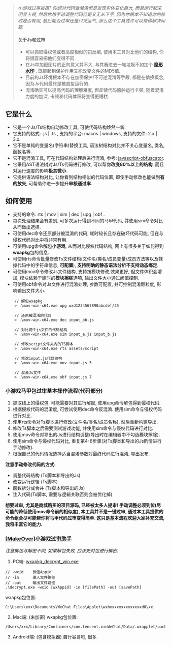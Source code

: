 > *小游戏过审被拒? 你想对代码做混淆但是发现包体变化巨大, 而且运行起来明显卡顿, 然后你想手动调整代码但是又无从下手, 因为你根本不知道你的修改是否有用, 最后能否过审还是只凭运气, 那么这个工具或许可以帮你解决问题.*
> 
> #### 关于Js和过审
> * 可以抓取侵权包或者高度相似的包反编, 使用本工具对比他们的结构, 你将很容易把他们变得不同.
> * 在Js中加密图片的正向意义并不大, 与其赛进去一堆垃圾不如加个 [**隐形水印**](https://store.cocos.com/app/detail/5318) , 既能起到保护作用又能改变文件的MD5值.
> * 目前的Js环境根本不存在加密保护/不可逆混淆等手段, 都是在偷换概念, 因为Js代码最终是被直接运行的.
> * 混淆确实可以提高代码的理解难度, 但却使代码臃肿运行卡顿, 随着混淆力度的加深, 卡顿和代码体积将变得更糟糕.

## 它是什么
* 它是一个Js/Ts结构自动修改工具, 可使代码结构焕然一新.
* 它支持的格式: .js | .ts , 支持的平台: macos | windows, 支持的文件: 2.x | 3.x.
* 它不是单纯的变量名(字符串)替换工具, 语法树结构对比并不关心变量名, 类名, 函数名等.
* 它不是混淆工具, 可在代码结构处理后进行混淆, 参考: [javascript-obfuscator](https://obfuscator.io).
* 它采用AST语法树对Js/Ts代码进行修改, 可以帮你**改变80%以上的结构**, 而且对运行速度的影响**极其微小**.
* 它提供语法结构对比, 让你看到结构相似的代码位置, 即使手动修改也能做到**有的放矢**, 可帮助你进一步提升**审核通过率**.

## 如何使用
* 支持的命令: rts | mov | sim | dec | upg | obf .
* 每次处理结果会有差别, 可多次运行得到不同的马甲代码, 并使用sim命令对比从而做出选择.
* 可使用dec命令还原部分被混淆的代码, 耗时较长且存在破坏代码可能, 但在与侵权代码对比中将非常有用.
* 可使用upg命令解包**小游戏**, 从而对比侵权代码结构, 网上有很多关于如何得到**wxapkg**包的信息.
* 可使用rts命令批量修改Ts文件结构(文件名/类名/成员变量/成员方法等以及抹掉代码中的字符串信息, **可配置**), **支持明确的静态语法分析不支持动态绑定**.
* 可使用mov命令修改Js文件结构, 支持按模块修改,效果更好, 但文件体积会增加, 模块依赖于建时的**模块擦除**选项, 输出文件大小通过阀值控制.
* 可使用obf命令对Js文件进行混淆处理, 参数可配置, 并可控制混淆颗粒度, 影响输出文件大小.
```
    // 解包wxapkg
    > .\mov-win-x64.exe upg wxd1234567890abcdef/25
   
    // 还原被混淆的代码
    > .\mov-win-x64.exe dec input_ob.js

    // 对比两个js文件的代码结构
    > .\mov-win-x64.exe sim input_a.js input_b.js

    // 修改script文件夹内的TS脚本
    > .\mov-win-x64.exe rts assets/script

    // 修改input.js代码结构
    > .\mov-win-x64.exe mov input.js 5
    
    // 混淆Js文件
    > .\mov-win-x64.exe obf input.js 7
```

### 小游戏马甲包过审基本操作流程(代码部分)
1. 抓取线上的侵权包, 可能需要对其进行解密, 使用upg命令解包得到侵权代码. 
2. 根据侵权代码的混淆度, 可尝试使用dec命令反混淆. 使用sim命令与侵权代码进行对比.
3. 使用rts命令对Ts脚本进行修改(文件名/类名/成员名称), 然后重新构建导出.
4. 修改Ts脚本之后需要测试游戏功能, 并使用sim命令与侵权代码进行对比.
5. 使用mov命令对导出的Js进行结构调整(导出时在编辑器中不勾选模块擦除). 
6. 使用sim命令与侵权代码对比, 重复第4-6步骤(对Ts脚本和导出的Js酌情进行手动修改).
7. 根据自己的代码情况选择适当混淆参数对最终代码进行混淆, 导出发布.

**注意手动修改代码的方式:**
- 调整代码结构 (Ts脚本和导出的Js)
- 改变运行逻辑 (Ts脚本)
- 函数拆分或合并 (Ts脚本和导出的Js)
- 注入代码(Ts脚本, 需要与逻辑关联否则会被优化掉)

**想要过审, 尤其是商城购买的项目源码, 已经被太多人提审! 手动调整必须到位(尽可能的降低使用mov命令前的相似度), 本工具并不是一键过审, 通过本工具提供的命令组合尽可能帮你将马甲代码过审变得简单. 这只是基本流程欢迎大家补充交流, 我将丰富它的能力.**

### [[MakeOver]小游戏过审助手](https://store.cocos.com/app/detail/5337)

*注意解包与解密不同, 如果解包失败, 应该先对包进行解密.*
1. PC端: [wxapkg_decrypt_win.exe](./wxapkg_decrypt_win.exe)
```
// -wxid    微信Appid
// -in      输入文件路径
// -out     输出文件路径
.\decrypt.exe -wxid [wxAppid] -in [filePath] -out [savePath]
```
wxapkg包位置:
```
C:\Users\xxx\Documents\WeChat Files\Applet\wxbxxxxxxxxxxxxxxd0\xx
```

2. Mac端: (未加密)
wxapkg包位置:
```
/Users/xxx/Library/Containers/com.tencent.xinWeChat/Data/.wxapplet/packages/wx18ded455ed95f695/15
```

3. Android端: (包含模拟器) 自行谷哥吧, 很多.
